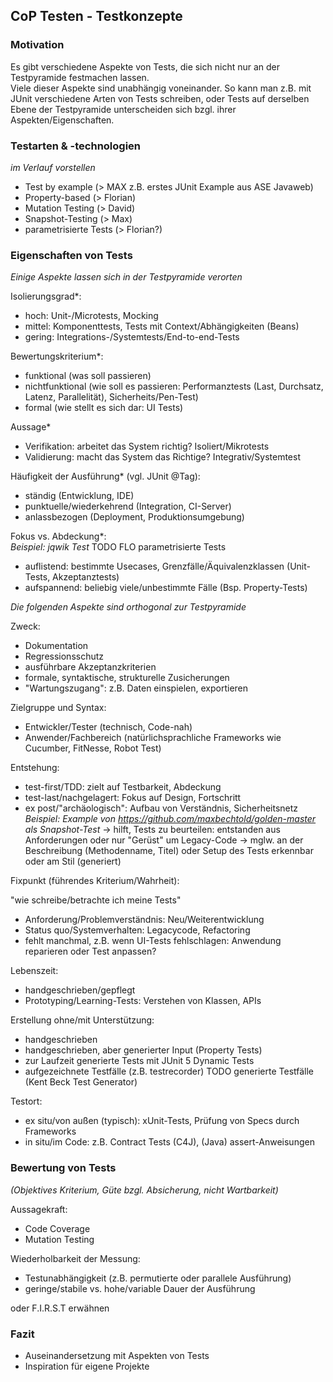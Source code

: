 ## CoP Testen - Testkonzepte 

### Motivation
Es gibt verschiedene Aspekte von Tests, die sich nicht nur an der Testpyramide festmachen lassen.  
Viele dieser Aspekte sind unabhängig voneinander. So kann man z.B. mit JUnit verschiedene Arten von Tests schreiben, oder Tests auf derselben Ebene der Testpyramide unterscheiden sich bzgl. ihrer Aspekten/Eigenschaften.

### Testarten & -technologien
*im Verlauf vorstellen*
- Test by example (> MAX z.B. erstes JUnit Example aus ASE Javaweb)
- Property-based (> Florian) 
- Mutation Testing (> David)
- Snapshot-Testing (> Max)
- parametrisierte Tests (> Florian?)

### Eigenschaften von Tests
*Einige Aspekte lassen sich in der Testpyramide verorten*

Isolierungsgrad*:
- hoch: Unit-/Microtests, Mocking
- mittel: Komponenttests, Tests mit Context/Abhängigkeiten (Beans)
- gering: Integrations-/Systemtests/End-to-end-Tests

Bewertungskriterium*:
- funktional (was soll passieren)
- nichtfunktional (wie soll es passieren: Performanztests (Last, Durchsatz, Latenz, Parallelität), Sicherheits/Pen-Test)
- formal (wie stellt es sich dar: UI Tests)

Aussage*
- Verifikation: arbeitet das System richtig? Isoliert/Mikrotests
- Validierung: macht das System das Richtige? Integrativ/Systemtest

Häufigkeit der Ausführung* (vgl. JUnit @Tag):
- ständig (Entwicklung, IDE)
- punktuelle/wiederkehrend (Integration, CI-Server)
- anlassbezogen (Deployment, Produktionsumgebung)

Fokus vs. Abdeckung*:  
*Beispiel: jqwik Test*
TODO FLO parametrisierte Tests
- auflistend: bestimmte Usecases, Grenzfälle/Äquivalenzklassen (Unit-Tests, Akzeptanztests)
- aufspannend: beliebig viele/unbestimmte Fälle (Bsp. Property-Tests)

*Die folgenden Aspekte sind orthogonal zur Testpyramide*

Zweck:
- Dokumentation
- Regressionsschutz
- ausführbare Akzeptanzkriterien  
- formale, syntaktische, strukturelle Zusicherungen
- "Wartungszugang": z.B. Daten einspielen, exportieren

Zielgruppe und Syntax:
- Entwickler/Tester (technisch, Code-nah)
- Anwender/Fachbereich (natürlichsprachliche Frameworks wie Cucumber, FitNesse, Robot Test)

Entstehung:	
- test-first/TDD: zielt auf Testbarkeit, Abdeckung
- test-last/nachgelagert: Fokus auf Design, Fortschritt
- ex post/"archäologisch": Aufbau von Verständnis, Sicherheitsnetz
*Beispiel: Example von https://github.com/maxbechtold/golden-master als Snapshot-Test*
-> hilft, Tests zu beurteilen: entstanden aus Anforderungen oder nur "Gerüst" um Legacy-Code
-> mglw. an der Beschreibung (Methodenname, Titel) oder Setup des Tests erkennbar oder am Stil (generiert)

Fixpunkt (führendes Kriterium/Wahrheit):  

"wie schreibe/betrachte ich meine Tests"

- Anforderung/Problemverständnis: Neu/Weiterentwicklung
- Status quo/Systemverhalten: Legacycode, Refactoring
- fehlt manchmal, z.B. wenn UI-Tests fehlschlagen: Anwendung reparieren oder Test anpassen?

Lebenszeit:
- handgeschrieben/gepflegt
- Prototyping/Learning-Tests: Verstehen von Klassen, APIs

Erstellung ohne/mit Unterstützung:
- handgeschrieben
- handgeschrieben, aber generierter Input (Property Tests)
- zur Laufzeit generierte Tests mit JUnit 5 Dynamic Tests
- aufgezeichnete Testfälle (z.B. testrecorder)
TODO generierte Testfälle (Kent Beck Test Generator)

Testort:
- ex situ/von außen (typisch): xUnit-Tests, Prüfung von Specs durch Frameworks
- in situ/im Code: z.B. Contract Tests (C4J), (Java) assert-Anweisungen

### Bewertung von Tests
*(Objektives Kriterium, Güte bzgl. Absicherung, nicht Wartbarkeit)*

Aussagekraft:
- Code Coverage
- Mutation Testing

Wiederholbarkeit der Messung:
- Testunabhängigkeit (z.B. permutierte oder parallele Ausführung)
- geringe/stabile vs. hohe/variable Dauer der Ausführung

oder F.I.R.S.T erwähnen

### Fazit
- Auseinandersetzung mit Aspekten von Tests
- Inspiration für eigene Projekte 




